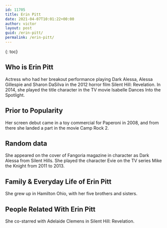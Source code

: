 ```yaml
---
id: 11705
title: Erin Pitt
date: 2021-04-07T10:01:22+00:00
author: victor
layout: post
guid: /erin-pitt/
permalink: /erin-pitt/
---
```



{: toc}


## Who is Erin Pitt



Actress who had her breakout performance playing Dark Alessa, Alessa Gillespie and Sharon DaSilva in the 2012 horror film Silent Hill: Revelation. In 2014, she played the title character in the TV movie Isabelle Dances Into the Spotlight.

                
                
                
## Prior to Popularity



Her screen debut came in a toy commercial for Paperoni in 2008, and from there she landed a part in the movie Camp Rock 2.

                
                
                
## Random data



She appeared on the cover of Fangoria magazine in character as Dark Alessa from Silent Hills. She played the character Evie on the TV series Mike the Knight from 2011 to 2013.

                
                
                
## Family & Everyday Life of Erin Pitt



She grew up in Hamilton Ohio, with her five brothers and sisters.

                
                
                
## People Related With Erin Pitt



She co-starred with Adelaide Clemens in Silent Hill: Revelation.

                
              
            
          
          
          